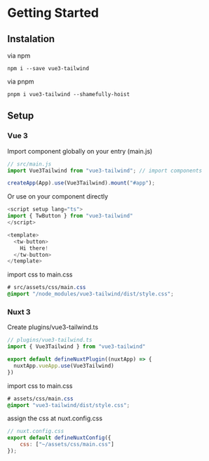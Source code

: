 # Getting Started

## Instalation
via npm
```
npm i --save vue3-tailwind
```

via pnpm
```
pnpm i vue3-tailwind --shamefully-hoist
```
## Setup
### Vue 3
Import component globally on your entry (main.js)
```js
// src/main.js
import Vue3Tailwind from "vue3-tailwind"; // import components

createApp(App).use(Vue3Tailwind).mount("#app");
```

Or use on your component directly
```js
<script setup lang="ts">
import { TwButton } from "vue3-tailwind"
</script>

<template>
  <tw-button>
    Hi there!
  </tw-button>
</template>
```

import css to main.css
```css
# src/assets/css/main.css
@import "/node_modules/vue3-tailwind/dist/style.css";
```

### Nuxt 3
Create plugins/vue3-tailwind.ts

```js
// plugins/vue3-tailwind.ts
import { Vue3Tailwind } from "vue3-tailwind"

export default defineNuxtPlugin((nuxtApp) => {
  nuxtApp.vueApp.use(Vue3Tailwind)
})
```

import css to main.css
```css
# assets/css/main.css
@import "vue3-tailwind/dist/style.css";
```

assign the css at nuxt.config.css
```js
// nuxt.config.css
export default defineNuxtConfig({
    css: ["~/assets/css/main.css"]
});
```